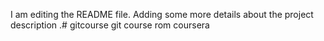 I   am editing the README file. Adding some more details about the 
project description
.# gitcourse
git course rom coursera

